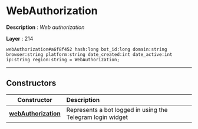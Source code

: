 # WebAuthorization

**Description** : *Web authorization*

**Layer** : 214

```tl
webAuthorization#a6f8f452 hash:long bot_id:long domain:string browser:string platform:string date_created:int date_active:int ip:string region:string = WebAuthorization;
```

---

## Constructors

| Constructor | Description |
| :---: | :--- |
| [**webAuthorization**](constructor/webAuthorization) | Represents a bot logged in using the Telegram login widget |